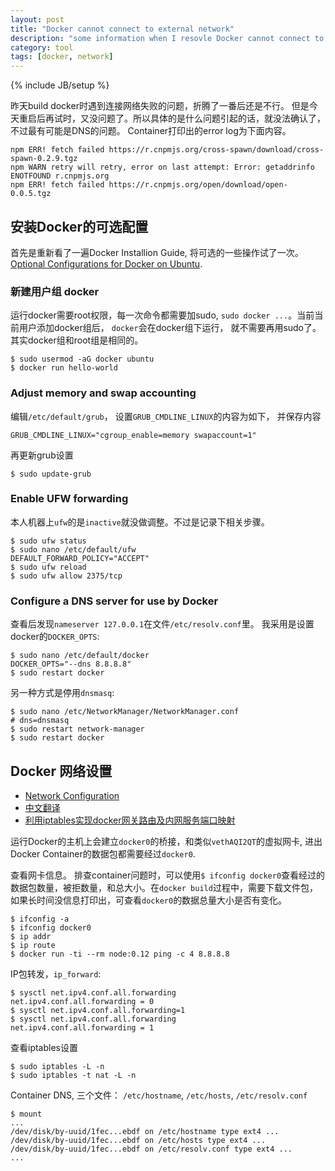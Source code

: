 ```yaml
---
layout: post
title: "Docker cannot connect to external network"
description: "some information when I resovle Docker cannot connect to internet"
category: tool
tags: [docker, network]
---
```

{% include JB/setup %}

昨天build docker时遇到连接网络失败的问题，折腾了一番后还是不行。 但是今天重启后再试时，又没问题了。所以具体的是什么问题引起的话，就没法确认了，不过最有可能是DNS的问题。 Container打印出的error log为下面内容。

    npm ERR! fetch failed https://r.cnpmjs.org/cross-spawn/download/cross-spawn-0.2.9.tgz
    npm WARN retry will retry, error on last attempt: Error: getaddrinfo ENOTFOUND r.cnpmjs.org
    npm ERR! fetch failed https://r.cnpmjs.org/open/download/open-0.0.5.tgz

## 安装Docker的可选配置

首先是重新看了一遍Docker Installion Guide, 将可选的一些操作试了一次。 [Optional Configurations for Docker on Ubuntu](https://docs.docker.com/installation/ubuntulinux/#optional-configurations-for-docker-on-ubuntu).

### 新建用户组 docker

运行docker需要root权限，每一次命令都需要加sudo, `sudo docker ...`。当前当前用户添加docker组后， `docker`会在docker组下运行， 就不需要再用sudo了。 其实docker组和root组是相同的。

    $ sudo usermod -aG docker ubuntu
    $ docker run hello-world

### Adjust memory and swap accounting

编辑`/etc/default/grub`， 设置`GRUB_CMDLINE_LINUX`的内容为如下， 并保存内容

    GRUB_CMDLINE_LINUX="cgroup_enable=memory swapaccount=1"

再更新grub设置

    $ sudo update-grub

### Enable UFW forwarding
  
本人机器上`ufw`的是`inactive`就没做调整。不过是记录下相关步骤。

    $ sudo ufw status
    $ sudo nano /etc/default/ufw
    DEFAULT_FORWARD_POLICY="ACCEPT"
    $ sudo ufw reload
    $ sudo ufw allow 2375/tcp

### Configure a DNS server for use by Docker

查看后发现`nameserver 127.0.0.1`在文件`/etc/resolv.conf`里。 我采用是设置docker的`DOCKER_OPTS`:

    $ sudo nano /etc/default/docker
    DOCKER_OPTS="--dns 8.8.8.8"
    $ sudo restart docker

另一种方式是停用`dnsmasq`:

    $ sudo nano /etc/NetworkManager/NetworkManager.conf
    # dns=dnsmasq
    $ sudo restart network-manager
    $ sudo restart docker

## Docker 网络设置

  * [Network Configuration](https://docs.docker.com/articles/networking/)
  * [中文翻译](http://www.oschina.net/translate/docker-network-configuration)
  * [利用iptables实现docker网关路由及内网服务端口映射](http://www.xiaomastack.com/2015/03/28/iptables-docker/)

运行Docker的主机上会建立`docker0`的桥接，和类似`vethAQI2QT`的虚拟网卡, 进出Docker Container的数据包都需要经过`docker0`.

查看网卡信息。 排查container问题时，可以使用`$ ifconfig docker0`查看经过的数据包数量，被拒数量，和总大小。在`docker build`过程中，需要下载文件包，如果长时间没信息打印出，可查看`docker0`的数据总量大小是否有变化。

    $ ifconfig -a
    $ ifconfig docker0
    $ ip addr
    $ ip route
    $ docker run -ti --rm node:0.12 ping -c 4 8.8.8.8

IP包转发，`ip_forward`:

    $ sysctl net.ipv4.conf.all.forwarding
    net.ipv4.conf.all.forwarding = 0
    $ sysctl net.ipv4.conf.all.forwarding=1
    $ sysctl net.ipv4.conf.all.forwarding
    net.ipv4.conf.all.forwarding = 1

查看iptables设置 

    $ sudo iptables -L -n
    $ sudo iptables -t nat -L -n

Container DNS, 三个文件： `/etc/hostname`, `/etc/hosts`, `/etc/resolv.conf`

    $ mount
    ...
    /dev/disk/by-uuid/1fec...ebdf on /etc/hostname type ext4 ...
    /dev/disk/by-uuid/1fec...ebdf on /etc/hosts type ext4 ...
    /dev/disk/by-uuid/1fec...ebdf on /etc/resolv.conf type ext4 ...
    ...

